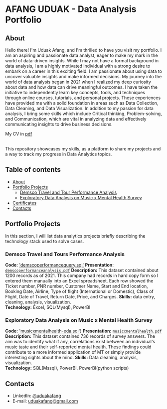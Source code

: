 # AFANG UDUAK - Data Analysis Portfolio 

## About

Hello there! I'm Uduak Afang, and I'm thrilled to have you visit my portfolio.
I am an aspiring and passionate data analyst, eager to make my mark in the world of data-driven insights. While I may not have a formal background in data analysis, I am a highly motivated individual with a strong desire to embark on a career in this exciting field. I am passionate about using data to uncover valuable insights and make informed decisions. 
  My journey into the world of data analysis began in 2021 when I realized my deep curiosity about data and how data can drive meaningful outcomes. I have taken the initiative to independently learn key concepts, tools, and techniques through online courses, tutorials, and personal projects.
		These experiences have provided me with a solid foundation in areas such as Data Collection, Data Cleaning, and Data Visualization.
		In addition to my passion for data analysis, I bring some skills which include Critical thinking, Problem-solving, and Communication, which are vital in analyzing data and effectively communicating insights to drive business decisions.<p>

My CV in [pdf](https://github.com/UduakAfang/Portfolio/blob/main/Uduak%20Afang%20CV.pdf) 

<br>
This repository showcases my skills, as a platform to share my projects and a way to track my progress in Data Analytics topics.  
<br>
  

## Table of contents
- [About](#about)
- [Portfolio Projects](#portfolio-projects)
	+ [Demsco Travel and Tour Performance Analysis](#demsco-travel-and-tours-performance-analysis)
	+ [Exploratory Data Analysis on Music x Mental Health Survey](#exploratory-data-analysis-on-music-x-mental-health-survey)
- [Certificates](#certificates)
- [Contacts](#contacts)

## Portfolio Projects
In this section, I will list data analytics projects briefly describing the technology stack used to solve cases.

### Demsco Travel and Tours Performance Analysis
**Code:** ['demscoperformancequery.sql'](https://github.com/UduakAfang/Portfolio/blob/main/demscoperformancequery.sql)
**Presentation:** [`demscoperformanceanalysis.pdf`](https://github.com/UduakAfang/Portfolio/blob/main/Performance%20Analysis%20Slide.pdf)
**Description:** This dataset contained about 1200 records as of 2021. This company had records in hard copy form so I entered them manually into an Excel spreadsheet.
Each row showed the Ticket number, PNR number, Customer Name, Start and End location, Booking Date, Airline, Type of flight (International or Domestic), Class of Flight, Date of Travel, Return Date, Price, and Charges. 
**Skills:** data entry, cleaning, analysis, visualization.  
**Technology:** Excel, SQL(Mysql), PowerBI


### Exploratory Data Analysis on Music x Mental Health Survey
**Code:** ['musicxmentalhealth-eda.sql'](https://github.com/UduakAfang/Portfolio/blob/main/Music%20Therapy%20Query.sql))
**Presentation:** [`musicxmentalhealth.pdf`](https://github.com/UduakAfang/Portfolio/blob/main/Music%20x%20Mental%20health%20Visualization.pdf)
**Description:** This dataset contained 736 records of survey answers. The aim was to identify what if any, correlations exist between an individual's music taste and their self-reported mental health. These findings could contribute to a more informed application of MT or simply provide interesting sights about the mind. 
**Skills:** Data cleaning, analysis, visualization.  
**Technology:** SQL(Mssql), PowerBI, PowerBI(python scripts)




## Contacts
- LinkedIn: [@uduakafang](https://www.linkedin.com/in/uduakafang)
- E-mail: uduakafang@gmail.com
